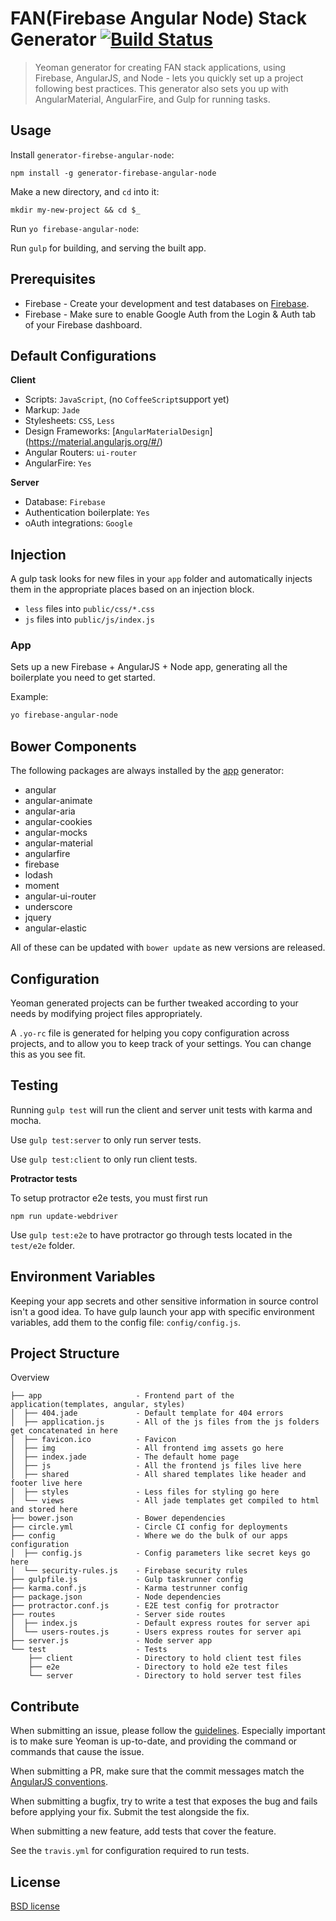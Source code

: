 # FAN(Firebase Angular Node) Stack Generator [![Build Status](https://secure.travis-ci.org/andela/generator-firebase-angular-node.png?branch=master)](https://travis-ci.org/andela-nenegesi/generator-firebase-angular-node)

> Yeoman generator for creating FAN stack applications, using Firebase, AngularJS, and Node - lets you quickly set up a project following best practices. This generator also sets you up with AngularMaterial, AngularFire, and Gulp for running tasks.

## Usage

Install `generator-firebse-angular-node`:
```
npm install -g generator-firebase-angular-node
```

Make a new directory, and `cd` into it:
```
mkdir my-new-project && cd $_
```

Run `yo firebase-angular-node`:

Run `gulp` for building, and serving the built app.

## Prerequisites

* Firebase - Create your development and test databases on [Firebase](https://www.firebase.com/).
* Firebase - Make sure to enable Google Auth from the Login & Auth tab of your Firebase dashboard.

## Default Configurations

**Client**

* Scripts: `JavaScript`, (no `CoffeeScript`support yet)
* Markup:  `Jade`
* Stylesheets: `CSS`, `Less`
* Design Frameworks: [`AngularMaterialDesign`] (https://material.angularjs.org/#/)
* Angular Routers: `ui-router`
* AngularFire: `Yes`


**Server**

* Database: `Firebase`
* Authentication boilerplate: `Yes`
* oAuth integrations: `Google`

## Injection

A gulp task looks for new files in your `app` folder and automatically injects them in the appropriate places based on an injection block.

* `less` files into `public/css/*.css`
* `js` files into `public/js/index.js`


### App
Sets up a new Firebase + AngularJS + Node app, generating all the boilerplate you need to get started.

Example:
```bash
yo firebase-angular-node
```


## Bower Components

The following packages are always installed by the [app](#app) generator:

* angular
* angular-animate
* angular-aria
* angular-cookies
* angular-mocks
* angular-material
* angularfire
* firebase
* lodash
* moment
* angular-ui-router
* underscore
* jquery
* angular-elastic

All of these can be updated with `bower update` as new versions are released.

## Configuration
Yeoman generated projects can be further tweaked according to your needs by modifying project files appropriately.

A `.yo-rc` file is generated for helping you copy configuration across projects, and to allow you to keep track of your settings. You can change this as you see fit.

## Testing

Running `gulp test` will run the client and server unit tests with karma and mocha.

Use `gulp test:server` to only run server tests.

Use `gulp test:client` to only run client tests.

**Protractor tests**

To setup protractor e2e tests, you must first run

`npm run update-webdriver`

Use `gulp test:e2e` to have protractor go through tests located in the `test/e2e` folder.

## Environment Variables

Keeping your app secrets and other sensitive information in source control isn't a good idea. To have gulp launch your app with specific environment variables, add them to the config file: `config/config.js`.

## Project Structure

Overview

    ├── app                     - Frontend part of the application(templates, angular, styles)
    │  ├── 404.jade             - Default template for 404 errors
    │  ├── application.js       - All of the js files from the js folders get concatenated in here
    │  ├── favicon.ico          - Favicon
    │  ├── img                  - All frontend img assets go here
    │  ├── index.jade           - The default home page
    │  ├── js                   - All the frontend js files live here
    │  ├── shared               - All shared templates like header and footer live here
    │  ├── styles               - Less files for styling go here
    │  └── views                - All jade templates get compiled to html and stored here
    ├── bower.json              - Bower dependencies
    ├── circle.yml              - Circle CI config for deployments
    ├── config                  - Where we do the bulk of our apps configuration
    │  ├── config.js            - Config parameters like secret keys go here
    │  └── security-rules.js    - Firebase security rules
    ├── gulpfile.js             - Gulp taskrunner config
    ├── karma.conf.js           - Karma testrunner config
    ├── package.json            - Node dependencies
    ├── protractor.conf.js      - E2E test config for protractor
    ├── routes                  - Server side routes
    │  ├── index.js             - Default express routes for server api
    │  └── users-routes.js      - Users express routes for server api
    ├── server.js               - Node server app
    └── test                    - Tests
        ├── client              - Directory to hold client test files 
        ├── e2e                 - Directory to hold e2e test files
        └── server              - Directory to hold server test files


## Contribute

When submitting an issue, please follow the [guidelines](https://github.com/yeoman/yeoman/blob/master/contributing.md#issue-submission). Especially important is to make sure Yeoman is up-to-date, and providing the command or commands that cause the issue.

When submitting a PR, make sure that the commit messages match the [AngularJS conventions](https://docs.google.com/document/d/1QrDFcIiPjSLDn3EL15IJygNPiHORgU1_OOAqWjiDU5Y/).

When submitting a bugfix, try to write a test that exposes the bug and fails before applying your fix. Submit the test alongside the fix.

When submitting a new feature, add tests that cover the feature.

See the `travis.yml` for configuration required to run tests.

## License

[BSD license](http://opensource.org/licenses/bsd-license.php)
